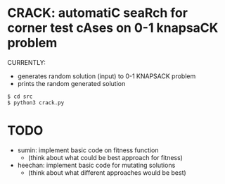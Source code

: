 # **CRACK**: automati**C** sea**R**ch for corner test c**A**ses on 0-1 knapsa**CK** problem

CURRENTLY:
* generates random solution (input) to 0-1 KNAPSACK problem
* prints the random generated solution

```
$ cd src
$ python3 crack.py
```

# TODO
* sumin: implement basic code on fitness function
    * (think about what could be best approach for fitness)
* heechan: implement basic code for mutating solutions
    * (think about what different approaches would be best)